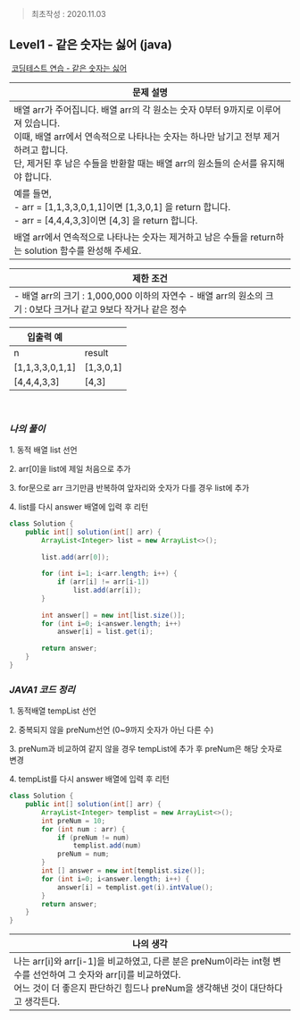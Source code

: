 > 최초작성 : 2020.11.03

## **Level1 - 같은 숫자는 싫어 (java)**

 [코딩테스트 연습 - 같은 숫자는 싫어](https://programmers.co.kr/learn/courses/30/lessons/12906)

| **문제 설명** |
| --- |
| 배열 arr가 주어집니다. 배열 arr의 각 원소는 숫자 0부터 9까지로 이루어져 있습니다.<br>이때, 배열 arr에서 연속적으로 나타나는 숫자는 하나만 남기고 전부 제거하려고 합니다.<br>단, 제거된 후 남은 수들을 반환할 때는 배열 arr의 원소들의 순서를 유지해야 합니다.|
|예를 들면,<br>- arr = \[1,1,3,3,0,1,1\]이면 \[1,3,0,1\] 을 return 합니다.<br>- arr = \[4,4,4,3,3\]이면 \[4,3\] 을 return 합니다.|
|배열 arr에서 연속적으로 나타나는 숫자는 제거하고 남은 수들을 return하는 solution 함수를 완성해 주세요. |

| **제한 조건** |
| --- |
|   -   배열 arr의 크기 : 1,000,000 이하의 자연수 -   배열 arr의 원소의 크기 : 0보다 크거나 같고 9보다 작거나 같은 정수   |

| **​입출력 예**    |  |
| --- | --- |
| n | result |
| \[1,1,3,3,0,1,1\] | \[1,3,0,1\] |
| \[4,4,4,3,3\] | \[4,3\] |

​

### _**나의 풀이**_

1\. 동적 배열 list 선언

2\. arr\[0\]을 list에 제일 처음으로 추가

3\. for문으로 arr 크기만큼 반복하여 앞자리와 숫자가 다를 경우 list에 추가

4\. list를 다시 answer 배열에 입력 후 리턴

```java
class Solution {
	public int[] solution(int[] arr) {
		ArrayList<Integer> list = new ArrayList<>();
		
		list.add(arr[0]);
		
		for (int i=1; i<arr.length; i++) {
			if (arr[i] != arr[i-1])
				list.add(arr[i]);
		}
		
		int answer[] = new int[list.size()];
		for (int i=0; i<answer.length; i++)
			answer[i] = list.get(i);
			
		return answer;
	}
}
```

### _**JAVA1 코드 정리**_

1\. 동적배열 tempList 선언

2\. 중복되지 않을 preNum선언 (0~9까지 숫자가 아닌 다른 수)

3\. preNum과 비교하여 같지 않을 경우 tempList에 추가 후 preNum은 해당 숫자로 변경

4\. tempList를 다시 answer 배열에 입력 후 리턴

```java
class Solution {
	public int[] solution(int[] arr) {
		ArrayList<Integer> templist = new ArrayList<>();
		int preNum = 10;
		for (int num : arr) {
			if (preNum != num)
				templist.add(num)
			preNum = num;
		}
		int [] answer = new int[templist.size()];
		for (int i=0; i<answer.length; i++) {
			answer[i] = templist.get(i).intValue();
		}
		return answer;
	}
}
```

|나의 생각|
|---|
|나는 arr\[i\]와 arr\[i-1\]을 비교하였고, 다른 분은 preNum이라는 int형 변수를 선언하여 그 숫자와 arr\[i\]를 비교하였다.<br>어느 것이 더 좋은지 판단하긴 힘드나 preNum을 생각해낸 것이 대단하다고 생각든다.|